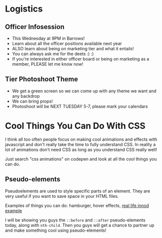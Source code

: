 # Logistics

## Officer Infosession
* This Wednesday at 9PM in Barrows!
* Learn about all the officer positions available next year
* ALSO learn about being on marketing tier and what it entails!
* You can always ask me for the deets :) :) 
* If you're interested in either officer board or being on marketing as a member,
  PLEASE let me know now!

## Tier Photoshoot Theme
* We get a green screen so we can come up with any theme we want and any backdrop
* We can bring props!
* Photoshoot will be NEXT TUESDAY 5-7, please mark your calendars

# Cool Things You Can Do With CSS

I think all too often people focus on making cool animations and effects with javascript and don't
really take the time to fully understand CSS.  In reality a lot of animations don't need CSS
as long as you understand CSS really well!

Just search "css animations" on codepen and look at all the cool things you can do.

## Pseudo-elements
Pseudoelements are used to style specific parts of an element.  They are very useful if you want
to save space in your HTML files.  

Examples of things you can do: hamburger, hover effects, [real life innod example](https://xd.adobe.com/view/436c3c87-1d58-46d8-9bf3-692f9beb8f46/screen/7474b64f-9f7e-4306-ba1c-f3d177b090d8/Web-1920-2/)

I will be showing you guys the `::before` and `::after` pseudo-elements today, along with 
`nth-child`.  Then you guys will get a chance to partner up and make something cool using
pseudo-elements!
